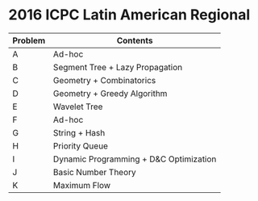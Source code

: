 # 2016 ICPC Latin American Regional

| Problem  | Contents |
| --- | --- |
| A  | Ad-hoc  |
| B  | Segment Tree + Lazy Propagation  |
| C  | Geometry + Combinatorics  |
| D  | Geometry + Greedy Algorithm  |
| E  | Wavelet Tree  |
| F  | Ad-hoc  |
| G  | String + Hash  |
| H  | Priority Queue  |
| I  | Dynamic Programming + D&C Optimization  |
| J  | Basic Number Theory  |
| K  | Maximum Flow  |